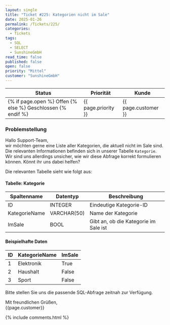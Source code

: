 ```yaml
---
layout: single
title: "Ticket #225: Kategorien nicht im Sale"
date: 2025-01-26
permalink: /Tickets/225/
categories:
  - Tickets
tags:
  - SQL
  - SELECT
  - SunshineGmbH
read_time: false
published: false
open: false
priority: "Mittel"
customer: "SunshineGmbH"
---
```


| Status | Priorität | Kunde |
|--------|----------|--------|
| {% if page.open %} Offen {% else %} Geschlossen {% endif %} | {{ page.priority }} | {{ page.customer }} |


### Problemstellung
Hallo Support-Team,  
wir möchten gerne eine Liste aller Kategorien, die aktuell nicht im Sale sind. Die relevanten Informationen befinden sich in unserer Tabelle `Kategorie`. Wir sind uns allerdings unsicher, wie wir diese Abfrage korrekt formulieren können. Könnt ihr uns dabei helfen?

Die relevanten Tabelle sieht wie folgt aus:

#### Tabelle: Kategorie

| Spaltenname    | Datentyp      | Beschreibung                |
|----------------|---------------|-----------------------------|
| ID             | INTEGER       | Eindeutige Kategorie-ID     |
| KategorieName  | VARCHAR(50)   | Name der Kategorie          |
| ImSale         | BOOL          | Gibt an, ob die Kategorie im Sale ist |


#### Beispielhafte Daten

| ID | KategorieName | ImSale |
|----|---------------|--------|
| 1  | Elektronik    | True   |
| 2  | Haushalt      | False  |
| 3  | Sport         | False  |


Bitte stellen Sie uns die passende SQL-Abfrage zeitnah zur Verfügung.

Mit freundlichen Grüßen,  
{{page.customer}}

{% include comments.html %}